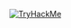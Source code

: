 
<a href=https://tryhackme.com/p/Kr4k0w><img src="https://tryhackme-badges.s3.amazonaws.com/Kr4k0w.png" alt="TryHackMe">


<!--
**Kr4k0w/Kr4k0w** is a ✨ _special_ ✨ repository because its `README.md` (this file) appears on your GitHub profile.

Here are some ideas to get you started:

- 🔭 I’m currently working on ...
- 🌱 I’m currently learning ...
- 👯 I’m looking to collaborate on ...
- 🤔 I’m looking for help with ...
- 💬 Ask me about ...
- 📫 How to reach me: ...
- 😄 Pronouns: ...
- ⚡ Fun fact: ...
-->
